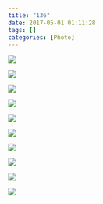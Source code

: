 ```yaml
---
title: "136"
date: 2017-05-01 01:11:28
tags: []
categories: [Photo]
---
```




![](https://imglf0.nosdn.127.net/img/a0Q0UWZOckZvaXZ4alpDQ2pqalVJYnFPaUNzVXRKZUlIT1AycjhYK21xbndKTkp5dU9qYVVBPT0.jpg)

![](https://imglf2.nosdn.127.net/img/a0Q0UWZOckZvaXZ4alpDQ2pqalVJVGRKOVlyVEllZ25ENDI1NTdMcVFHek96MEl3Q0t5Tzl3PT0.png)

![](https://imglf2.nosdn.127.net/img/a0Q0UWZOckZvaXZ4alpDQ2pqalVJVy94ZndiY2hlcXBlNVJGam52ZExpRkRVc1BiZjQ0VGVRPT0.jpg)

![](https://imglf.nosdn.127.net/img/a0Q0UWZOckZvaXZ4alpDQ2pqalVJY1lEVzZnbGRYWnIvRzlvTy9qdmxkN09VSE5TZVdPRklRPT0.jpg)

![](https://imglf0.nosdn.127.net/img/a0Q0UWZOckZvaXZ4alpDQ2pqalVJYmtWS3NHOTZPT3dGQ0d2akplUEQ3YVNhaTB5NVh5ekV3PT0.jpg)

![](https://imglf1.nosdn.127.net/img/a0Q0UWZOckZvaXZ4alpDQ2pqalVJYk5GbUtidmVYSlBzVnh2S0U2SHRqYlh3MDdnVzR5VzZRPT0.jpg)

![](https://imglf1.nosdn.127.net/img/a0Q0UWZOckZvaXZ4alpDQ2pqalVJYXlrTjQ5QzhYZHZTRGN3WUtlYm5jek5ZREtOM3h5VGNRPT0.jpg)

![](https://imglf0.nosdn.127.net/img/a0Q0UWZOckZvaXZ4alpDQ2pqalVJU0EvTkc3Q3NaN1IzbkZkSzlkbzVGTkpIOEM0VmsrSUV3PT0.jpg)

![](https://imglf1.nosdn.127.net/img/a0Q0UWZOckZvaXZ4alpDQ2pqalVJZFlsUUFYMmVNSnQzU0hjUFgzZXhVc0I2bUFGbHRDVlZBPT0.jpg)

![](https://imglf.nosdn.127.net/img/a0Q0UWZOckZvaXZ4alpDQ2pqalVJVGFONFdWRmxyV1dSTG04MHpVTnlZbVV1UmR2TzdtQ2R3PT0.jpg)